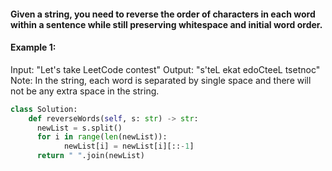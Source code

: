 #### Given a string, you need to reverse the order of characters in each word within a sentence while still preserving whitespace and initial word order.

#### Example 1:
Input: "Let's take LeetCode contest"
Output: "s'teL ekat edoCteeL tsetnoc"
Note: In the string, each word is separated by single space and there will not be any extra space in the string.

              
```python
class Solution:
    def reverseWords(self, s: str) -> str:
      newList = s.split()
      for i in range(len(newList)): 
            newList[i] = newList[i][::-1]
      return " ".join(newList)

